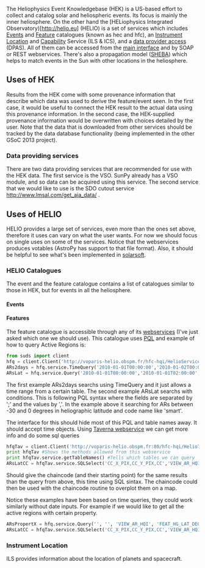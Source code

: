 The Heliophysics Event Knowledgebase (HEK) is a US-based effort to collect and catalog solar and heliospheric events.  Its focus is mainly the inner heliosphere. On the other hand the [HELiophysics Integrated Observatory)[http://helio.eu] (HELIO) is a set of services which includes [Events](http://hec.helio.eu) and [Feature](http://hfc.helio.eu) catalogues (known as hec and hfc), an [Instrument Location](http://www.helio-vo.eu/services/interfaces/helio-ils_uix.php) and [Capability](http://www.helio-vo.eu/services/interfaces/helio-ics_uix.php) Service (ILS & ICS), and a [data provider access](http://www.helio-vo.eu/services/interfaces/helio-dpas_uix.php) (DPAS).  All of them can be accessed from the [main interface](http://hfe.helio.eu) and by SOAP or REST webservices. There's also a propagation model ([SHEBA](http://cagnode58.cs.tcd.ie/PropagationModelGUI/)) which helps to match events in the Sun with other locations in the heliosphere.

## Uses of HEK
Results from the HEK come with some provenance information that describe which data was used to derive the feature/event seen.  In the first case, it would be useful to connect the HEK result to the actual data using this provenance information.  In the second case, the HEK-supplied provenance information would be overwritten with choices detailed by the user.  Note that the data that is downloaded from other services should be tracked by the data database functionality (being implemented in the other GSoC 2013 project).

### Data providing services
There are two data providing services that are recommended for use with the HEK data.  The first service is the VSO.  SunPy already has a VSO module, and so data can be acquired using this service.  The second service that we would like to use is the SDO cutout service http://www.lmsal.com/get_aia_data/ .

## Uses of HELIO
HELIO provides a large set of services, even more than the ones set above, therefore it uses can vary on what the user wants.  For now we should focus on single uses on some of the services. Notice that the webservices produces votables (AstroPy has support to that file format).  Also, it should be helpful to see what's been implemented in [solarsoft](http://www.helio-vo.eu/documents/help/ssw/helio_ssw_intro.html).
### HELIO Catalogues
The event and the feature catalogue contains a list of catalogues similar to those in HEK, but for events in all the heliosphere.
#### Events

#### Features
The feature catalogue is accessible through any of its [webservices](http://voparis-helio.obspm.fr/helio-hfc/HelioService) (I've just asked which one we should use).  This catalogue uses [PQL](http://wiki.ivoa.net/internal/IVOA/TableAccess/PQL-0.2-20090520.pdf)
and example of how to query Active Regions is:
```python
from suds import client
hfq = client.Client('http://voparis-helio.obspm.fr/hfc-hqi/HelioService?wsdl')
ARs2days = hfq.service.TimeQuery('2010-01-01T00:00:00','2010-01-02T00:00:00','VIEW_AR_HQI')
ARsLat = hfq.service.Query('2010-01-01T00:00:00','2010-01-01T02:00:00','VIEW_AR_HQI','FEAT_HG_LAT_DEG,-30/0; CODE,*smart*')
```
The first example ARs2days searchs using TimeQuery and it just allows a time range from a certain table. The second example ARsLat searchs with conditions.  This is following PQL syntax where the fields are separated by ';' and the values by ','.  In the example above it searching for ARs between -30 and 0 degrees in heliographic latitude and code name like 'smart'.

The interface for this should hide most of this PQL and table names away.  It should accept time objects.
Using [Taverna webservice]() we can get more info and do some sql queries
```python
hfqTav = client.Client('http://voparis-helio.obspm.fr:80/hfc-hqi/HelioTavernaService?wsdl')
print hfqTav #Shows the methods allowed from this webservice
print hfqTav.service.getTableNames() #Tells which tables we can query
ARsLatCC = hfqTav.service.SQLSelect('CC_X_PIX,CC_Y_PIX,CC','VIEW_AR_HQI',"DATE(DATE_OBS) BETWEEN DATE('2010-01-01T00:00:00') AND DATE('2010-01-02T00:00:00') AND FEAT_HG_LAT_DEG between -30 and 0 AND CODE like '%smart%'")
```
Should give the chaincode (and their starting point) for the same results than the query from above, this time using SQL sintax.  The chaincode could then be used with the chaincode routine to overplot them on a map.

Notice these examples have been based on time queries, they could work similarly without date inputs. For example if we would like to get all the active regions with certain property.
```python
ARsPropertX = hfq.service.Query('', '', 'VIEW_AR_HQI', 'FEAT_HG_LAT_DEG,-5/5; CODE,*smart*; FEAT_AREA_DEG2,/5')
ARsLatCC = hfqTav.service.SQLSelect('CC_X_PIX,CC_Y_PIX,CC','VIEW_AR_HQI',"FEAT_HG_LAT_DEG between -5 and 5 AND CODE like '%smart%' AND FEAT_AREA_DEG2 < 5")
```

### Instrument Location
ILS provides information about the location of planets and spacecraft.